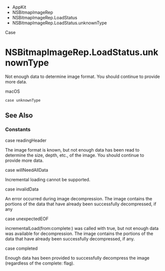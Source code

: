 

- AppKit
- NSBitmapImageRep
- NSBitmapImageRep.LoadStatus
-  NSBitmapImageRep.LoadStatus.unknownType 

Case

# NSBitmapImageRep.LoadStatus.unknownType

Not enough data to determine image format. You should continue to provide more data.

macOS

``` source
case unknownType
```

## See Also

### Constants

case readingHeader

The image format is known, but not enough data has been read to determine the size, depth, etc., of the image. You should continue to provide more data.

case willNeedAllData

Incremental loading cannot be supported.

case invalidData

An error occurred during image decompression. The image contains the portions of the data that have already been successfully decompressed, if any

case unexpectedEOF

incrementalLoad(from:complete:) was called with true, but not enough data was available for decompression. The image contains the portions of the data that have already been successfully decompressed, if any.

case completed

Enough data has been provided to successfully decompress the image (regardless of the complete: flag).

